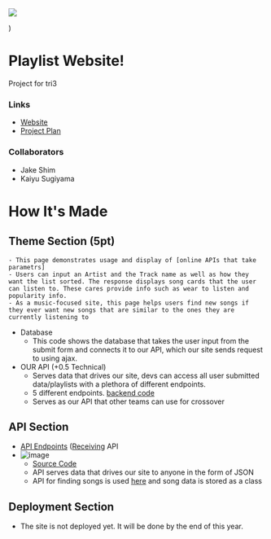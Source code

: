 <img src="https://github.com/KaiyuSugiyama/playlistapp/assets/71801717/2b8a61b8-b2ad-4a74-985e-dc5e56328064">

)
# Playlist Website!
Project for tri3
### Links
- [Website](http://127.0.0.1:5000/)
- [Project Plan](https://docs.google.com/document/d/1VhrjKwS2le839EvtZD7INS6q4-S92xcqoazgZcf71jE/edit)

### Collaborators
- Jake Shim
- Kaiyu Sugiyama 
# How It's Made
## Theme Section (5pt)
    - This page demonstrates usage and display of [online APIs that take parametrs]
    - Users can input an Artist and the Track name as well as how they want the list sorted. The response displays song cards that the user can listen to. These cares provide info such as wear to listen and popularity info.
    - As a music-focused site, this page helps users find new songs if they ever want new songs that are similar to the ones they are currently listening to
- Database 
    - This code shows the database that takes the user input from the submit form and connects it to our API, which our site sends request to using ajax.
- OUR API (+0.5 Technical)
    - Serves data that drives our site, devs can access all user submitted data/playlists with a plethora of different endpoints.
    - 5 different endpoints. [backend code](https://github.com/KaiyuSugiyama/playlistapp/tree/main/templates)
    - Serves as our API that other teams can use for crossover
## API Section 
- [API Endpoints](https://playlist.nighthawkcodingsociety.com/api/) ([Receiving](https://github.com/zenxha/kpop/blob/main/view/komay/classes/getsongs.py#L20)  API
- ![image](http://owo.whats-th.is/8NTno86.png)
    - [Source Code](https://github.com/zenxha/kpop/blob/main/view/api/app.py)
    - API serves data that drives our site to anyone in the form of JSON
    - API for finding songs is used [here](https://github.com/zenxha/kpop/blob/main/view/komay/classes/getsongs.py#L20-L38) and song data is stored as a class 
## Deployment Section 
- The site is not deployed yet. It will be done by the end of this year.
